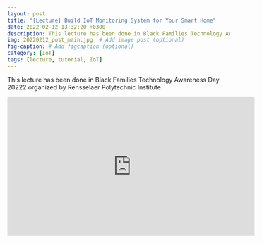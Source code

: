 ```yaml
---
layout: post
title: "[Lecture] Build IoT Monitoring System for Your Smart Home"
date: 2022-02-12 13:32:20 +0300
description: This lecture has been done in Black Families Technology Awareness Day 20222 organized by Rensselaer Polytechnic Institute # Add post description (optional)
img: 20220212_post_main.jpg  # Add image post (optional)
fig-caption: # Add figcaption (optional)
category: [IoT]
tags: [lecture, tutorial, IoT]
---
```

This lecture has been done in Black Families Technology Awareness Day 20222 organized by Rensselaer Polytechnic Institute.

<iframe width="560" height="315" src="https://www.youtube.com/embed/ow9dznWaEQw" title="Build IoT Monitoring System for Your Smart Home" frameborder="0" allow="accelerometer; autoplay; clipboard-write; encrypted-media; gyroscope; picture-in-picture" allowfullscreen></iframe>
